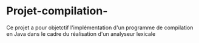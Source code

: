 # Projet-compilation-
Ce projet a pour objetctif l'implémentation d'un programme de
compilation en Java dans le cadre du réalisation d'un analyseur lexicale
